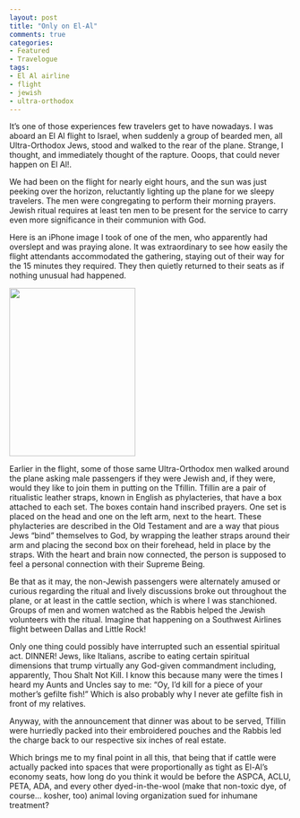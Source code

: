 ```yaml
---
layout: post
title: "Only on El-Al"
comments: true
categories:
- Featured
- Travelogue
tags:
- El Al airline
- flight
- jewish
- ultra-orthodox
---
```

It’s one of those experiences few travelers get to have nowadays. I was aboard an El Al flight to Israel, when suddenly a group of bearded men, all Ultra-Orthodox Jews, stood and walked to the rear of the plane. Strange, I thought, and immediately thought of the rapture. Ooops, that could never happen on El Al!.

We had been on the flight for nearly eight hours, and the sun was just peeking over the horizon, reluctantly lighting up the plane for we sleepy travelers. The men were congregating to perform their morning prayers. Jewish ritual requires at least ten men to be present for the service to carry even more significance in their communion with God.

Here is an iPhone image I took of one of the men, who apparently had overslept and was praying alone. It was extraordinary to see how easily the flight attendants accommodated the gathering, staying out of their way for the 15 minutes they required. They then quietly returned to their seats as if nothing unusual had happened.

<a href="http://blog.lesterpickerphoto.com/wp-content/uploads/2012/03/photo1.jpg"><img class="alignnone size-medium wp-image-2023" title="photo" src="http://blog.lesterpickerphoto.com/wp-content/uploads/2012/03/photo1-e1332009191540-225x300.jpg" alt="" width="225" height="300" /></a>

Earlier in the flight, some of those same Ultra-Orthodox men walked around the plane asking male passengers if they were Jewish and, if they were, would they like to join them in putting on the Tfillin. Tfillin are a pair of ritualistic leather straps, known in English as phylacteries, that have a box attached to each set. The boxes contain hand inscribed prayers. One set is placed on the head and one on the left arm, next to the heart. These phylacteries are described in the Old Testament and are a way that pious Jews “bind” themselves to God, by wrapping the leather straps around their arm and placing the second box on their forehead, held in place by the straps. With the heart and brain now connected, the person is supposed to feel a personal connection with their Supreme Being.

Be that as it may, the non-Jewish passengers were alternately amused or curious regarding the ritual and lively discussions broke out throughout the plane, or at least in the cattle section, which is where I was stanchioned. Groups of men and women watched as the Rabbis helped the Jewish volunteers with the ritual. Imagine that happening on a Southwest Airlines flight between Dallas and Little Rock!

Only one thing could possibly have interrupted such an essential spiritual act. DINNER! Jews, like Italians, ascribe to eating certain spiritual dimensions that trump virtually any God-given commandment including, apparently, Thou Shalt Not Kill. I know this because many were the times I heard my Aunts and Uncles say to me: “Oy, I’d kill for a piece of your mother’s gefilte fish!” Which is also probably why I never ate gefilte fish in front of my relatives.

Anyway, with the announcement that dinner was about to be served, Tfillin were hurriedly packed into their embroidered pouches and the Rabbis led the charge back to our respective six inches of real estate.

Which brings me to my final point in all this, that being that if cattle were actually packed into spaces that were proportionally as tight as El-Al’s economy seats, how long do you think it would be before the ASPCA, ACLU, PETA, ADA, and every other dyed-in-the-wool (make that non-toxic dye, of course… kosher, too) animal loving organization sued for inhumane treatment?